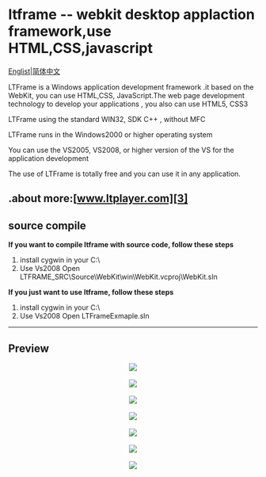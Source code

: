 # ltframe  -- webkit desktop applaction framework,use HTML,CSS,javascript

[Englist][1]|[简体中文][2]

LTFrame is a Windows application development framework .it based on the WebKit, you can use HTML,CSS, JavaScript.The web page development technology to develop your applications , you also can use HTML5, CSS3

LTFrame using the standard WIN32, SDK C++ , without MFC

LTFrame runs in the Windows2000 or higher operating system

You can use the VS2005, VS2008, or higher version of the VS for the application development

The use of LTFrame is totally free and you can use it in any application.

.about more:[www.ltplayer.com][3]
----------

## source compile

**If you want to compile ltframe with source code, follow these steps**

 1. install cygwin in your C:\
 2. Use Vs2008 Open LTFRAME_SRC\Source\WebKit\win\WebKit.vcproj\WebKit.sln

**If you just want to use ltframe, follow these steps**

1. install cygwin in your C:\
2. Use Vs2008 Open LTFrameExmaple.sln


----------

## Preview

<div align=center>
	
<img src="http://www.ltplayer.com/images/ltmd/c.jpg"/>
</div>
<br>
<div align=center>
	
<img src="http://www.ltplayer.com/images/ltmd/c1.jpg"/>
</div><br>
<div align=center>
	
<img src="http://www.ltplayer.com/images/ltmd/canvas.jpg"/>
</div><br>
<div align=center>
	
<img src="http://www.ltplayer.com/images/ltmd/google.jpg"/>
</div><br>
<div align=center>
	
<img src="http://www.ltplayer.com/images/ltmd/m.jpg"/>
</div><br>
<div align=center>
	
<img src="http://www.ltplayer.com/images/ltmd/qqgif.gif"/>
</div><br>
<div align=center>
	
<img src="http://www.ltplayer.com/images/ltmd/p.jpg"/>
</div><br>


  [1]: https://github.com/ltframe/ltframe/blob/master/README_EN.md
  [2]: https://github.com/ltframe/ltframe
  [3]: http://www.ltplayer.com